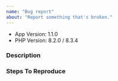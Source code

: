 ```yaml
---
name: "Bug report"
about: "Report something that's broken."
---
```


<!-- DO NOT THROW THIS AWAY -->
<!-- Fill out the FULL versions with patch versions -->

- App Version: 1.1.0
- PHP Version: 8.2.0 / 8.3.4

### Description

### Steps To Reproduce
